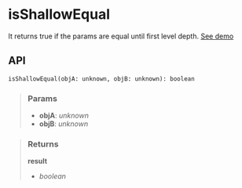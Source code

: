 # isShallowEqual
It returns true if the params are equal until first level depth. [See demo](https://react-tools.ndria.dev/#/utils/isShallowEqual)

## API

```tsx
isShallowEqual(objA: unknown, objB: unknown): boolean
```


> ### Params
>
> - __objA__: _unknown_
> - __objB__: _unknown_
>



> ### Returns
>
> __result__
> - _boolean_  
>
